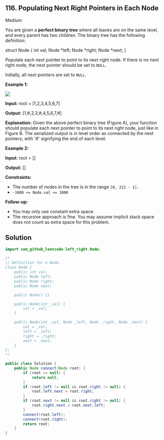 ## 116\. Populating Next Right Pointers in Each Node

Medium

You are given a **perfect binary tree** where all leaves are on the same level, and every parent has two children. The binary tree has the following definition:

struct Node { int val; Node \*left; Node \*right; Node \*next; } 

Populate each next pointer to point to its next right node. If there is no next right node, the next pointer should be set to `NULL`.

Initially, all next pointers are set to `NULL`.

**Example 1:**

![](https://assets.leetcode.com/uploads/2019/02/14/116_sample.png)

**Input:** root = [1,2,3,4,5,6,7]

**Output:** [1,#,2,3,#,4,5,6,7,#]

**Explanation:** Given the above perfect binary tree (Figure A), your function should populate each next pointer to point to its next right node, just like in Figure B. The serialized output is in level order as connected by the next pointers, with '#' signifying the end of each level. 

**Example 2:**

**Input:** root = []

**Output:** [] 

**Constraints:**

*   The number of nodes in the tree is in the range `[0, 212 - 1]`.
*   `-1000 <= Node.val <= 1000`

**Follow-up:**

*   You may only use constant extra space.
*   The recursive approach is fine. You may assume implicit stack space does not count as extra space for this problem.

## Solution

```java
import com_github_leetcode.left_right.Node;

/*
// Definition for a Node.
class Node {
    public int val;
    public Node left;
    public Node right;
    public Node next;

    public Node() {}

    public Node(int _val) {
        val = _val;
    }

    public Node(int _val, Node _left, Node _right, Node _next) {
        val = _val;
        left = _left;
        right = _right;
        next = _next;
    }
};
*/

public class Solution {
    public Node connect(Node root) {
        if (root == null) {
            return null;
        }
        if (root.left != null && root.right != null) {
            root.left.next = root.right;
        }
        if (root.next != null && root.right != null) {
            root.right.next = root.next.left;
        }
        connect(root.left);
        connect(root.right);
        return root;
    }
}
```